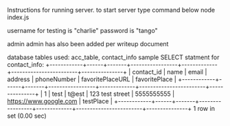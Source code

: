 Instructions for running server.
to start server type command below
node index.js

username for testing is "charlie"
password is "tango"

admin admin has also been added per writeup document

database tables used: acc_table, contact_info
sample SELECT statment for contact_info:
+------------+------+-------+-----------------+-------------+------------------------+---------------+
| contact_id | name | email | address         | phoneNumber | favoritePlaceURL       | favoritePlace |
+------------+------+-------+-----------------+-------------+------------------------+---------------+
|          1 | test | t@est | 123 test street | 5555555555  | https://www.google.com | testPlace     |
+------------+------+-------+-----------------+-------------+------------------------+---------------+
1 row in set (0.00 sec)